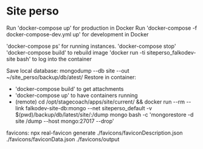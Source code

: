 # Site perso

Run 'docker-compose up' for production in Docker
Run 'docker-compose -f docker-compose-dev.yml up' for development in Docker

'docker-compose ps' for running instances.
'docker-compose stop'
'docker-compose build' to rebuild image
'docker run -ti siteperso_falkodev-site bash' to log into the container

Save local database: mongodump --db site --out ~/site_perso/backup/db/atest/
Restore in container:
* 'docker-compose build' to get attachments
* 'docker-compose up' to have containers running
* (remote) cd /opt/stagecoach/apps/site/current/ && docker run --rm --link falkodev-site-db:mongo --net siteperso_default -v $(pwd)/backup/db/latest/site/:/dump mongo bash -c 'mongorestore -d site /dump --host mongo:27017 --drop'

favicons: npx real-favicon generate ./favicons/faviconDescription.json ./favicons/faviconData.json ./favicons/output